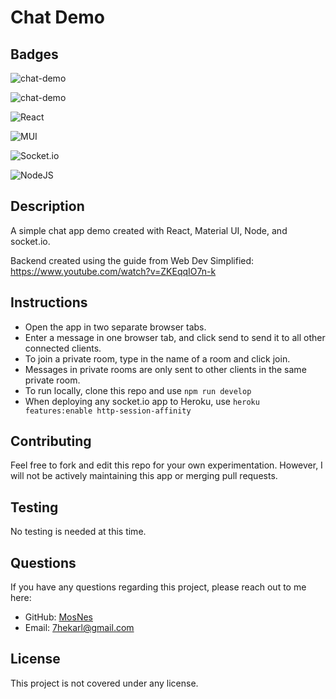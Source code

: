 # Chat Demo

## Badges
  
  ![chat-demo](https://img.shields.io/github/languages/top/MosNes/chat-demo)

  ![chat-demo](https://img.shields.io/github/languages/count/MosNes/chat-demo)

  ![React](https://img.shields.io/badge/react-%2320232a.svg?style=for-the-badge&logo=react&logoColor=%2361DAFB)

  ![MUI](https://img.shields.io/badge/MUI-%230081CB.svg?style=for-the-badge&logo=mui&logoColor=white)

  ![Socket.io](https://img.shields.io/badge/Socket.io-black?style=for-the-badge&logo=socket.io&badgeColor=010101)

  ![NodeJS](https://img.shields.io/badge/node.js-6DA55F?style=for-the-badge&logo=node.js&logoColor=white)

## Description  
A simple chat app demo created with React, Material UI, Node, and socket.io.

Backend created using the guide from Web Dev Simplified: https://www.youtube.com/watch?v=ZKEqqIO7n-k

[Deployed App]:(https://mosnes-chat-demo-3311766bf952.herokuapp.com/)

## Instructions
- Open the app in two separate browser tabs.
- Enter a message in one browser tab, and click send to send it to all other connected clients.
- To join a private room, type in the name of a room and click join.
- Messages in private rooms are only sent to other clients in the same private room.
- To run locally, clone this repo and use ```npm run develop```
- When deploying any socket.io app to Heroku, use ```heroku features:enable http-session-affinity```

## Contributing

Feel free to fork and edit this repo for your own experimentation. However, I will not be actively maintaining this app or merging pull requests.

## Testing

No testing is needed at this time.


## Questions

If you have any questions regarding this project, please reach out to me here:

- GitHub: [MosNes](https://github.com/MosNes)
- Email: 7hekarl@gmail.com

## License

This project is not covered under any license.

